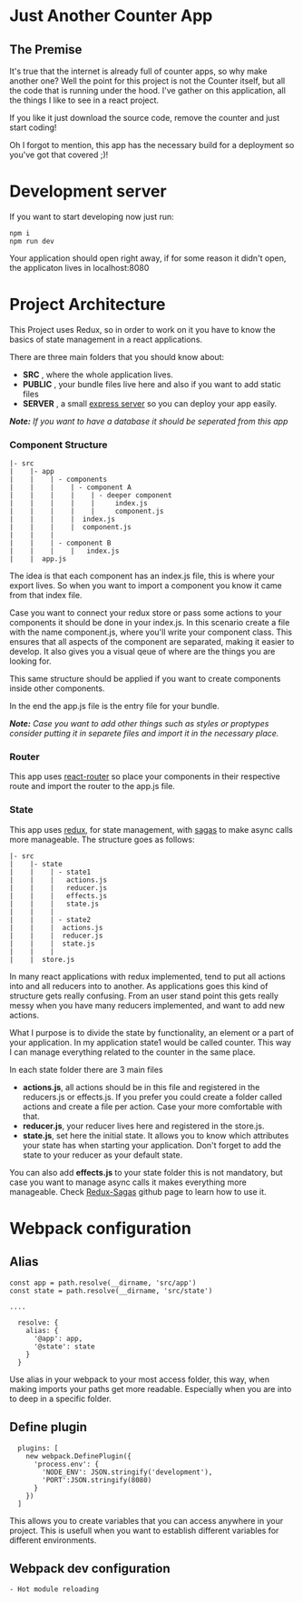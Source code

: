 # Just Another Counter App

## The Premise 
It's true that the internet is already full of counter apps, so why make another one? 
Well the point for this project is not the Counter itself, but all the  code that is running under the hood.
I've gather on this application, all the things I like to see in a react project. 

If you like it just download the source code, remove the counter and just start coding!

Oh I forgot to mention, this app has the necessary build for a deployment so you've got that covered ;)! 

# Development server

If you want to start developing now just run: 

``` 
npm i 
npm run dev
```

Your application should open right away, if for some reason it didn't open, the applicaton lives in localhost:8080

# Project Architecture 
This Project uses Redux, so in order to work on it you have to know the basics of state management in a react applications. 

There are three main folders that you should know about: 

- **SRC** , where the whole application lives.
- **PUBLIC** , your bundle files live here and also if you want to add static files
- **SERVER** , a small [express server](https://expressjs.com/, "express.js") so you can deploy your app easily.

***Note:** If you want to have a database it should be seperated from this app*

### Component Structure

```
|- src
|    |- app
|    |    | - components
|    |    |    | - component A
|    |    |    |    | - deeper component
|    |    |    |    |     index.js
|    |    |    |    |     component.js
|    |    |    |  index.js
|    |    |    |  component.js
|    |    |
|    |    | - component B
|    |    |    |   index.js
|    |  app.js
```

The idea is that each component has an index.js file, this is where your export lives. 
So when you want to import a component you know it came from that index file. 

Case you want to connect your redux store or pass some actions to your components it should be done in your index.js.
In this scenario create a file with the name component.js, where you'll write your component class. 
This ensures that all aspects of the component are separated, making it easier to develop. It also gives you a visual qeue of where are the things you are looking for. 

This same structure should be applied if you want to create components inside other components. 

In the end the app.js file is the entry file for your bundle. 

***Note:** Case you want to add other things such as styles or proptypes consider putting it in separete files and import it in the necessary place.*

### Router

This app uses [react-router](https://github.com/ReactTraining/react-router) so place your components in their respective route and import the router to the app.js file. 

### State

This app uses [redux](https://github.com/reactjs/react-redux), for state management, with [sagas](https://github.com/redux-saga/redux-saga) to make async calls more manageable.
The structure goes as follows:

```
|- src
|    |- state
|    |    | - state1
|    |    |   actions.js
|    |    |   reducer.js
|    |    |   effects.js
|    |    |   state.js
|    |    |  
|    |    | - state2
|    |    |  actions.js  
|    |    |  reducer.js  
|    |    |  state.js 
|    |    |   
|    |  store.js
```

In many react applications with redux implemented, tend to put all actions into and all reducers into to another. As applications goes this kind of structure gets really confusing. From an user stand point this gets really messy when you have many reducers implemented, and want to add new actions. 

What I purpose is to divide the state by functionality, an element or a part of your application. In my application state1 would be called counter. This way I can manage everything related to the counter in the same place. 

In each state folder there are 3 main files 
- **actions.js**, all actions should be in this file and registered in the reducers.js or effects.js. If you prefer you could create a folder called actions and create a file per action. Case your more comfortable with that.
- **reducer.js**, your reducer lives here and registered in the store.js.
- **state.js**, set here the initial state. It allows you to know which attributes your state has when starting your application. Don't forget to add the state to your reducer as your default state. 

You can also add **effects.js** to your state folder this is not mandatory, but case you want to manage async calls it makes everything more manageable. Check [Redux-Sagas](https://github.com/redux-saga/redux-saga) github page to learn how to use it. 

# Webpack configuration

## Alias
```
const app = path.resolve(__dirname, 'src/app')
const state = path.resolve(__dirname, 'src/state')

....

  resolve: {
    alias: {
      '@app': app,      
      '@state': state
    }
  }
```
Use alias in your webpack to your most access folder, this way, when making imports your paths get more readable. Especially when you are into to deep in a specific folder.

## Define plugin

```
  plugins: [
    new webpack.DefinePlugin({
      'process.env': {
        'NODE_ENV': JSON.stringify('development'),
        'PORT':JSON.stringify(8080)        
      }
    })
  ]
```

This allows you to create variables that you can access anywhere in your project. This is usefull when you want to establish different variables for different environments. 

## Webpack dev configuration 
    - Hot module reloading


